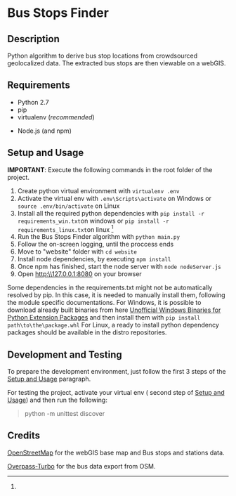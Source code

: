 # Bus Stops Finder

## Description
Python algorithm to derive bus stop locations from crowdsourced geolocalized data.
The extracted bus stops are then viewable on a webGIS.

## Requirements
+ Python 2.7
+ pip
+ virtualenv (*recommended*)
* Node.js (and npm)

## Setup and Usage

**IMPORTANT**: Execute the following commands in the root folder of the project.

1. Create python virtual environment with `virtualenv .env`
2. Activate the virtual env with `.env\Scripts\activate` on Windows or `source .env/bin/activate` on Linux
3. Install all the required python dependencies with `pip install -r requirements_win.txt`on windows or  `pip install -r requirements_linux.txt`on linux [^requirements]
4. Run the Bus Stops Finder algorithm with `python main.py`
5. Follow the on-screen logging, until the proccess ends
6. Move to "website" folder with `cd website`
7. Install node dependencies, by executing `npm install`
8. Once npm has finished, start the node server with `node nodeServer.js`
9. Open [http:\\\\127.0.0.1:8080](http:\\127.0.0.1:8080) on your browser

[^requirements]:
Some dependencies in the requirements.txt might not be automatically resolved by pip.
In this case, it is needed to manually install them, following the module specific documentations.
For Windows, it is possible to download already built binaries from here [Unofficial Windows Binaries for Python Extension Packages](http://www.lfd.uci.edu/~gohlke/pythonlibs)
and then install them with `pip install path\to\the\package.whl` 
For Linux, a ready to install python dependency packages should be available in the distro repositories.


## Development and Testing

To prepare the development environment, just follow the first 3 steps of the [Setup and Usage](#setup-and-usage) paragraph.

For testing the project, activate your virtual env ( second step of [Setup and Usage](#setup-and-usage)) and then run the following:

> python -m unittest discover

## Credits
[OpenStreetMap](https://www.openstreetmap.org) for the webGIS base map and Bus stops and stations data.

[Overpass-Turbo](https://overpass-turbo.eu/) for the bus data export from OSM.
